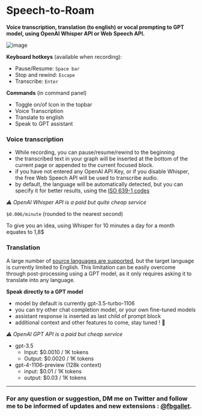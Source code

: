 # Speech-to-Roam

**Voice transcription, translation (to english) or vocal prompting to GPT model, using OpenAI Whisper API or Web Speech API.**

![image](https://github.com/fbgallet/roam-extension-speech-to-roam/assets/74436347/369b7667-773e-4ef6-9bb6-a70cc2d78971)


**Keyboard hotkeys** (available when recording):
- Pause/Resume: `Space bar`
- Stop and rewind: `Escape`
- Transcribe: `Enter`

**Commands** (in command panel)
- Toggle on/of Icon in the topbar
- Voice Transcription
- Translate to english
- Speak to GPT assistant

### Voice transcription
- While recording, you can pause/resume/rewind to the beginning
- the transcribed text in your graph will be inserted at the bottom of the current page or appended to the current focused block.
- if you have not entered any OpenAI API Key, or if you disable Whisper, the free Web Speech API will be used to transcribe audio.
- by default, the language will be automatically detected, but you can specify it for better results, using the [ISO 639-1 codes](https://en.wikipedia.org/wiki/List_of_ISO_639-1_codes)

_⚠️ OpenAI Whisper API is a paid but quite cheap service_

`$0.006/minute` (rounded to the nearest second)

To give you an idea, using Whisper for 10 minutes a day for a month equates to 1,8$


### Translation
A large number of [source languages are supported](https://platform.openai.com/docs/guides/speech-to-text/supported-languages), but the target language is currently limited to English. This limitation can be easily overcome through post-processing using a GPT model, as it only requires asking it to translate into any language.


**Speak directly to a GPT model**
- model by default is currently gpt-3.5-turbo-1106
- you can try other chat completion model, or your own fine-tuned models
- assistant response is inserted as last child of prompt block
- additional context and other features to come, stay tuned ! 🚀

_⚠️ OpenAI GPT API is a paid but cheap service_
- gpt-3.5
    - Input: $0.0010 / 1K tokens
    - Output: $0.0020 / 1K tokens
- gpt-4-1106-preview (128k context)
    - input: $0.01 / 1K tokens
    - output: $0.03 / 1K tokens

---

### For any question or suggestion, DM me on **Twitter** and follow me to be informed of updates and new extensions : [@fbgallet](https://twitter.com/fbgallet).

